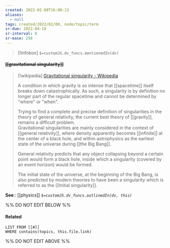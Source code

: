 ```yaml
---
created: 2022-02-08T16:08:13 
aliases:
  - null
tags: created/2022/02/08, node/topic/term
sr-due: 2022-04-18
sr-interval: 8
sr-ease: 258
---
```

> [!infobox]
`$=customJS.dv_funcs.mentionedIn(dv)`

#### <s class="topic-title">[[gravitational singularity]]</s>

> [!wikipedia] [Gravitational singularity - Wikipedia](https://en.wikipedia.org/wiki/Gravitational%20singularity)
> 
> A condition in which gravity is so intense that [[spacetime]] itself breaks down catastrophically.  As such, a singularity is by definition no longer part of the regular spacetime and cannot be determined by "where" or "when".
> 
> Trying to find a complete and precise definition of singularities in the theory of general relativity, the current best theory of [[gravity]], remains a difficult problem.  
> Gravitational singularities are mainly considered in the context of [[general relativity]], where density apparently becomes [[infinite]] at the center of a black hole, and within astrophysics as the earliest state of the universe during [[the Big Bang]].
> 
> General relativity predicts that any object collapsing beyond a certain point would form a black hole, inside which a singularity (covered by an event horizon) would be formed. 
> 
> The initial state of the universe, at the beginning of the Big Bang, is also predicted by modern theories to have been a singularity which is referred to as the [[Initial singularity]]. 

**See**:: [[physics]]
*`$=customJS.dv_funcs.outlinedIn(dv, this)`*

%% DO NOT EDIT BELOW %%

#### Related 

```dataview
LIST FROM [[#]]
WHERE contains(topics, this.file.link)
```
%% DO NOT EDIT ABOVE %%
